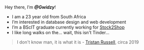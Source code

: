 Hey there, I’m **_@Gwidzy_**!
- I am a 23 year old from South Africa
- I’m interested in database design and web development
- I’m a BScIT graduate currently working for [Stock2Shop](https://www.stock2shop.com/)
- I like long walks on the... wait, this isn't Tinder...
 > I don't know man, it is what it is - [Tristan Russell](https://github.com/Tristan-Russell), circa 2019


<!---
Gwidzy/Gwidzy is a ✨ special ✨ repository because its `README.md` (this file) appears on your GitHub profile.
You can click the Preview link to take a look at your changes.
--->

